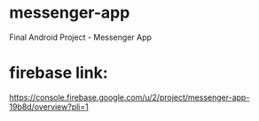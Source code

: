 # messenger-app
Final Android Project - Messenger App

# firebase link:
https://console.firebase.google.com/u/2/project/messenger-app-19b8d/overview?pli=1
